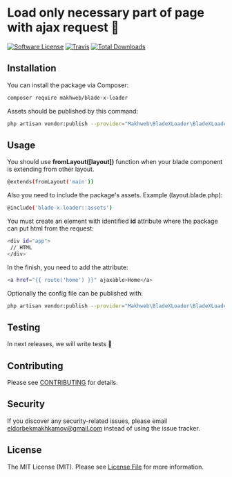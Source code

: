 # Load only necessary part of page with ajax request 🚀

[![Software License](https://img.shields.io/badge/license-MIT-brightgreen.svg?style=flat-square)](LICENSE.md)
[![Travis](https://img.shields.io/travis/makhweb/blade-x-loader.svg?style=flat-square)]()
[![Total Downloads](https://img.shields.io/packagist/dt/makhweb/blade-x-loader.svg?style=flat-square)](https://packagist.org/packages/makhweb/blade-x-loader)

## Installation

You can install the package via Composer:

```bash
composer require makhweb/blade-x-loader
```

Assets should be published by this command:
```bash
php artisan vendor:publish --provider="Makhweb\BladeXLoader\BladeXLoaderServiceProvider" --tag="publishable"
```


## Usage

You should use **fromLayout([layout])** function when your blade component is extending from other layout.
```bash
@extends(fromLayout('main'))
```

Also you need to include the package's assets. 
Example (layout.blade.php):

```bash
@include('blade-x-loader::assets')
```

You must create an element with identified **id** attribute where the package can put html from the request:
```bash
<div id="app">
 // HTML
</div>
```

In the finish, you need to add the attribute:
```bash
<a href="{{ route('home') }}" ajaxable>Home</a>
```

Optionally the config file can be published with:
```bash
php artisan vendor:publish --provider="Makhweb\BladeXLoader\BladeXLoaderServiceProvider" --tag="config"
```


## Testing
In next releases, we will write tests 👀

<!-- ``` bash
vendor/bin/phpunit
``` -->

## Contributing
Please see [CONTRIBUTING](CONTRIBUTING.md) for details.

## Security
If you discover any security-related issues, please email eldorbekmakhkamov@gmail.com instead of using the issue tracker.

## License
The MIT License (MIT). Please see [License File](/LICENSE.md) for more information.